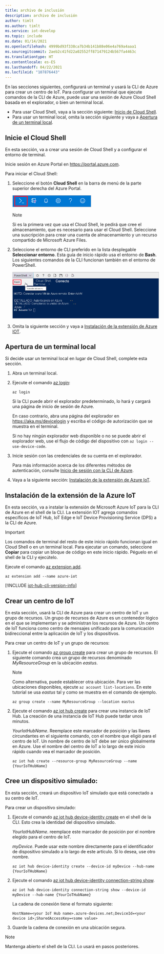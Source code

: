 ```yaml
---
title: archivo de inclusión
description: archivo de inclusión
author: timlt
ms.author: timlt
ms.service: iot-develop
ms.topic: include
ms.date: 01/14/2021
ms.openlocfilehash: 4999bd93f338ca7b34b141b88e06e4a769a4aaa1
ms.sourcegitcommit: 2aeb2c41fd22a02552ff871479124b567fa4463c
ms.translationtype: HT
ms.contentlocale: es-ES
ms.lasthandoff: 04/22/2021
ms.locfileid: "107876443"
---
```

En las secciones siguientes, configurará un terminal y usará la CLI de Azure para crear un centro de IoT. Para configurar un terminal que ejecute comandos de la CLI de Azure, puede usar una sesión de Azure Cloud Shell basada en el explorador, o bien un terminal local.
* Para usar Cloud Shell, vaya a la sección siguiente: [Inicio de Cloud Shell](#launch-the-cloud-shell). 
* Para usar un terminal local, omita la sección siguiente y vaya a [Apertura de un terminal local](#open-a-local-terminal).

## <a name="launch-the-cloud-shell"></a>Inicie el Cloud Shell
En esta sección, va a crear una sesión de Cloud Shell y a configurar el entorno de terminal.

Inicie sesión en Azure Portal en https://portal.azure.com.  

Para iniciar el Cloud Shell:

1. Seleccione el botón **Cloud Shell** en la barra de menú de la parte superior derecha del Azure Portal. 

    ![Azure Portal botón Cloud Shell](media/iot-hub-include-create-hub-cli/cloud-shell-button.png)

    > [!NOTE]
    > Si es la primera vez que usa el Cloud Shell, le pedirá que cree el almacenamiento, que es necesario para usar el Cloud Shell.  Seleccione una suscripción para crear una cuenta de almacenamiento y un recurso compartido de Microsoft Azure Files. 

2. Seleccione el entorno de CLI preferido en la lista desplegable **Seleccionar entorno**. Esta guía de inicio rápido usa el entorno de **Bash**. Los siguientes comandos de la CLI funcionan también en el entorno de PowerShell. 

    ![Seleccionar el entorno de CLI](media/iot-hub-include-create-hub-cli/cloud-shell-environment.png)

3. Omita la siguiente sección y vaya a [Instalación de la extensión de Azure IOT](#install-the-azure-iot-extension). 

## <a name="open-a-local-terminal"></a>Apertura de un terminal local
Si decide usar un terminal local en lugar de Cloud Shell, complete esta sección.  

1. Abra un terminal local.
1. Ejecute el comando [az login](/cli/azure/reference-index#az_login):

   ```azurecli
   az login
   ```

    Si la CLI puede abrir el explorador predeterminado, lo hará y cargará una página de inicio de sesión de Azure.

    En caso contrario, abra una página del explorador en https://aka.ms/devicelogin y escriba el código de autorización que se muestra en el terminal.

    Si no hay ningún explorador web disponible o no se puede abrir el explorador web, use el flujo de código del dispositivo con `az login --use-device-code`.

1. Inicie sesión con las credenciales de su cuenta en el explorador.

    Para más información acerca de los diferentes métodos de autenticación, consulte [Inicio de sesión con la CLI de Azure]( /cli/azure/authenticate-azure-cli ).

1. Vaya a la siguiente sección: [Instalación de la extensión de Azure IoT](#install-the-azure-iot-extension). 

## <a name="install-the-azure-iot-extension"></a>Instalación de la extensión de la Azure IoT
En esta sección, va a instalar la extensión de Microsoft Azure IoT para la CLI de Azure en el shell de la CLI. La extensión IOT agrega comandos específicos de IoT Hub, IoT Edge e IoT Device Provisioning Service (DPS) a la CLI de Azure.

> [!IMPORTANT]
> Los comandos de terminal del resto de este inicio rápido funcionan igual en Cloud Shell o en un terminal local. Para ejecutar un comando, seleccione **Copiar** para copiar un bloque de código en este inicio rápido. Péguelo en el shell de la CLI y ejecútelo.

Ejecute el comando [az extension add](/cli/azure/extension#az_extension_add). 

   ```azurecli
   az extension add --name azure-iot
   ```
[!INCLUDE [iot-hub-cli-version-info](iot-hub-cli-version-info.md)]

## <a name="create-an-iot-hub"></a>Crear un centro de IoT
En esta sección, usará la CLI de Azure para crear un centro de IoT y un grupo de recursos.  Un grupo de recursos de Azure es un contenedor lógico en el que se implementan y se administran los recursos de Azure. Un centro de IoT funciona como centro de mensajes unificado para la comunicación bidireccional entre la aplicación de IoT y los dispositivos. 

Para crear un centro de IoT y un grupo de recursos:

1. Ejecute el comando [az group create](/cli/azure/group#az_group_create) para crear un grupo de recursos. El siguiente comando crea un grupo de recursos denominado *MyResourceGroup* en la ubicación *eastus*. 
    >[!NOTE]
    > Como alternativa, puede establecer otra ubicación. Para ver las ubicaciones disponibles, ejecute `az account list-locations`. En este tutorial se usa *eastus* tal y como se muestra en el comando de ejemplo. 

    ```azurecli
    az group create --name MyResourceGroup --location eastus
    ```

1. Ejecute el comando [az iot hub create](/cli/azure/iot/hub#az_iot_hub_create) para crear una instancia de IoT Hub. La creación de una instancia de IoT Hub puede tardar unos minutos. 

    *YourIotHubName*. Reemplace este marcador de posición y las llaves circundantes en el siguiente comando, con el nombre que eligió para el centro de IoT. Un nombre de centro de IoT debe ser único globalmente en Azure. Use el nombre del centro de IoT a lo largo de este inicio rápido cuando vea el marcador de posición.

    ```azurecli
    az iot hub create --resource-group MyResourceGroup --name {YourIoTHubName}
    ```

## <a name="create-a-simulated-device"></a>Cree un dispositivo simulado:
En esta sección, creará un dispositivo IoT simulado que está conectado a su centro de IoT. 

Para crear un dispositivo simulado:
1. Ejecute el comando [az iot hub device-identity create](/cli/azure/iot/hub/device-identity#az_iot_hub_device_identity_create) en el shell de la CLI. Esto crea la identidad del dispositivo simulado. 

    *YourIotHubName*. reemplace este marcador de posición por el nombre elegido para el centro de IoT. 

    *myDevice*. Puede usar este nombre directamente para el identificador de dispositivo simulado a lo largo de este artículo. Si lo desea, use otro nombre. 

    ```azurecli
    az iot hub device-identity create --device-id myDevice --hub-name {YourIoTHubName} 
    ```

1.  Ejecute el comando [az iot hub device-identity connection-string show](/cli/azure/iot/hub/device-identity/connection-string#az_iot_hub_device_identity_connection_string_show). 

    ```azurecli
    az iot hub device-identity connection-string show --device-id myDevice --hub-name {YourIoTHubName}
    ```

    La cadena de conexión tiene el formato siguiente:

    ```Output
    HostName=<your IoT Hub name>.azure-devices.net;DeviceId=<your device id>;SharedAccessKey=<some value>
    ```

1. Guarde la cadena de conexión en una ubicación segura. 

> [!NOTE]
> Mantenga abierto el shell de la CLI. Lo usará en pasos posteriores.